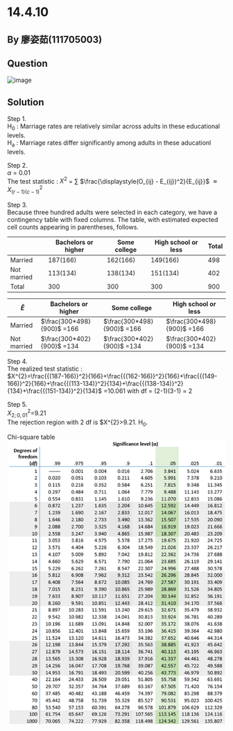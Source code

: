 # 14.4.10

## By 廖姿茹(111705003)

## Question
![image](https://github.com/HWTeng-Course/202402-Statistics/blob/main/Images/14.4.10)

## Solution

Step 1.\
H<sub>0</sub> : Marriage rates are relatively similar across adults in these educational levels.\
H<sub>a</sub> : Marriage rates differ significantly among adults in these aducationl levels.

Step 2.\
 $\alpha$ = 0.01\
The test statistic : 
$X^2$ = $\sum$ $\frac{\displaystyle(O_{ij} - E_{ij})^2}{E_{ij}}$ $\approx X^2_{(r-1)(c-1)}$

Step 3.\
Because three hundred adults were selected in each category, we have a contingency table with fixed columns. The table, with estimated expected cell counts appearing in parentheses, follows.

|               |Bachelors or higher|Some college|High school or less |Total   |
|---------------|-------------------|------------|--------------------|--------|
|Married        |187(166)           |162(166)    |149(166)            |498     |
|Not married    |113(134)           |138(134)    |151(134)            |402     |
|Total          |300                |300         |300                 |900     |

|$\hat{E}$     |Bachelors or higher  |Some college | High school or less|
|--------------|---------------------|-------------|--------------------|
|Married       |$\frac{300*498}{900}$ =166 |$\frac{300*498}{900}$ =166 |$\frac{300*498}{900}$ =166 |
|Not married   |$\frac{300*402}{900}$ =134 |$\frac{300*402}{900}$ =134 |$\frac{300*402}{900}$ =134 |

Step 4.\
The realized test statistic : \
$X^{2}=\frac{{(187-166)}^2}{166}+\frac{{(162-166)}^2}{166}+\frac{{(149-166)}^2}{166}+\frac{{(113-134)}^2}{134}+\frac{{(138-134)}^2}{134}+\frac{{(151-134)}^2}{134}$
      =10.061  with df = (2-1)(3-1) = 2
      
Step 5.\
 $X^2_{2;0,01}$=9.21\
The rejection region with 2 df is $X^{2}>9.21.
 H<sub>0</sub>\.

 Chi-square table
 ![image](https://github.com/HWTeng-Course/202402-Statistics/blob/main/Images/chi-square-distribution-table.png)
